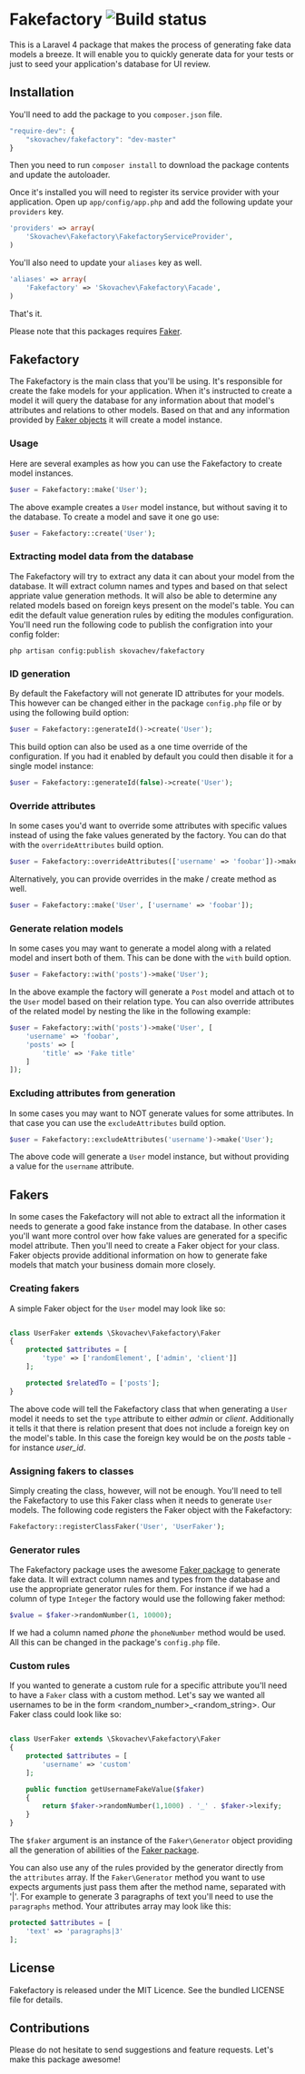 # Fakefactory ![Build status](https://api.travis-ci.org/skovachev/fakefactory.png)

This is a Laravel 4 package that makes the process of generating fake data models a breeze. It will enable you to quickly generate data for your tests or just to seed your application's database for UI review.

## Installation

You'll need to add the package to you `composer.json` file.

```js
"require-dev": {
    "skovachev/fakefactory": "dev-master"
}
```

Then you need to run `composer install` to download the package contents and update the autoloader.

Once it's installed you will need to register its service provider with your application. Open up `app/config/app.php` and add the following update your `providers` key.

```php
'providers' => array(
    'Skovachev\Fakefactory\FakefactoryServiceProvider',
)
```

You'll also need to update your `aliases` key as well.

```php
'aliases' => array(
    'Fakefactory' => 'Skovachev\Fakefactory\Facade',
)
```

That's it.

Please note that this packages requires [Faker](https://github.com/fzaninotto/Faker).

## Fakefactory
The Fakefactory is the main class that you'll be using. It's responsible for create the fake models for your application. When it's instructed to create a model it will query the database for any information about that model's attributes and relations to other models. Based on that and any information provided by [Faker objects](#fakers) it will create a model instance.

### Usage
Here are several examples as how you can use the Fakefactory to create model instances. 

```php
$user = Fakefactory::make('User');
```

The above example creates a `User` model instance, but without saving it to the database. To create a model and save it one go use:

```php
$user = Fakefactory::create('User');
```

### Extracting model data from the database
The Fakefactory will try to extract any data it can about your model from the database. It will extract column names and types and based on that select appriate value generation methods. It will also be able to determine any related models based on foreign keys present on the model's table. 
You can edit the default value generation rules by editing the modules configuration. You'll need run the following code to publish the configration into your config folder:

```
php artisan config:publish skovachev/fakefactory
```

### ID generation
By default the Fakefactory will not generate ID attributes for your models. This however can be changed either in the package `config.php` file or by using the following build option:

```php
$user = Fakefactory::generateId()->create('User');
```

This build option can also be used as a one time override of the configuration. If you had it enabled by default you could then disable it for a single model instance:

```php
$user = Fakefactory::generateId(false)->create('User');
```

### Override attributes
In some cases you'd want to override some attributes with specific values instead of using the fake values generated by the factory. You can do that with the `overrideAttributes` build option.

```php
$user = Fakefactory::overrideAttributes(['username' => 'foobar'])->make('User');
```

Alternatively, you can provide overrides in the make / create method as well.

```php
$user = Fakefactory::make('User', ['username' => 'foobar']);
```

### Generate relation models
In some cases you may want to generate a model along with a related model and insert both of them. This can be done with the `with` build option.

```php
$user = Fakefactory::with('posts')->make('User');
```

In the above example the factory will generate a `Post` model and attach ot to the `User` model based on their relation type.
You can also override attributes of the related model by nesting the like in the following example:

```php
$user = Fakefactory::with('posts')->make('User', [
	'username' => 'foobar',
	'posts' => [
		'title' => 'Fake title'
	]
]);
```

### Excluding attributes from generation
In some cases you may want to NOT generate values for some attributes. In that case you can use the `excludeAttributes` build option.

```php
$user = Fakefactory::excludeAttributes('username')->make('User');
```
The above code will generate a `User` model instance, but without providing a value for the `username` attribute.

## Fakers<a name='fakers'></a>
In some cases the Fakefactory will not able to extract all the information it needs to generate a good fake instance from the database. In other cases you'll want more control over how fake values are generated for a specific model attribute. Then you'll need to create a Faker object for your class.
Faker objects provide additional information on how to generate fake models that match your business domain more closely.

### Creating fakers
A simple Faker object for the `User` model may look like so:

```php

class UserFaker extends \Skovachev\Fakefactory\Faker
{
    protected $attributes = [
        'type' => ['randomElement', ['admin', 'client']]
    ];

    protected $relatedTo = ['posts'];
}
```

The above code will tell the Fakefactory class that when generating a `User` model it needs to set the `type` attribute to either *admin* or *client*. Additionally it tells it that there is relation present that does not include a foreign key on the model's table. In this case the foreign key would be on the *posts* table - for instance *user_id*.

### Assigning fakers to classes
Simply creating the class, however, will not be enough. You'll need to tell the Fakefactory to use this Faker class when it needs to generate `User` models. The following code registers the Faker object with the Fakefactory:

```php
Fakefactory::registerClassFaker('User', 'UserFaker');
```

### Generator rules
The Fakefactory package uses the awesome [Faker package](https://github.com/fzaninotto/Faker) to generate fake data.
It will extract column names and types from the database and use the appropriate generator rules for them. 
For instance if we had a column of type `Integer` the factory would use the following faker method:

```php
$value = $faker->randomNumber(1, 10000);
```

If we had a column named *phone* the `phoneNumber` method would be used.
All this can be changed in the package's `config.php` file.

### Custom rules
If you wanted to generate a custom rule for a specific attribute you'll need to have a `Faker` class with a custom method. Let's say we wanted all usernames to be in the form <random_number>_<random_string>. Our Faker class could look like so:

```php

class UserFaker extends \Skovachev\Fakefactory\Faker
{
    protected $attributes = [
        'username' => 'custom'
    ];

    public function getUsernameFakeValue($faker)
    {
        return $faker->randomNumber(1,1000) . '_' . $faker->lexify;
    }
}
```

The `$faker` argument is an instance of the `Faker\Generator` object providing all the generation of abilities of the [Faker package](https://github.com/fzaninotto/Faker).

You can also use any of the rules provided by the generator directly from the `attributes` array. If the `Faker\Generator` method you want to use expects arguments just pass them after the method name, separated with '|'. For example to generate 3 paragraphs of text you'll need to use the `paragraphs` method. Your attributes array may look like this:

```php
protected $attributes = [
    'text' => 'paragraphs|3'
];
```

## License

Fakefactory is released under the MIT Licence. See the bundled LICENSE file for details.

## Contributions

Please do not hesitate to send suggestions and feature requests. Let's make this package awesome!


